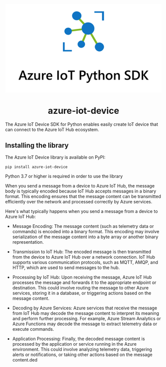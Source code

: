 
<div align=center>
    <img src="azure_iot_sdk_python_banner.png"></img>
    <h1> azure-iot-device </h1>
</div>

The Azure IoT Device SDK for Python enables  easily create IoT device  that can connect to the Azure IoT Hub ecosystem.

## Installing the library

The Azure IoT Device library is available on PyPI:

```Shell
pip install azure-iot-device
```

Python 3.7 or higher is required in order to use the library


When you send a message from a device to Azure IoT Hub, the message body is typically encoded because IoT Hub accepts messages in a binary format. This encoding ensures that the message content can be transmitted efficiently over the network and processed correctly by Azure services.

Here's what typically happens when you send a message from a device to Azure IoT Hub:

- Message Encoding: The message content (such as telemetry data or commands) is encoded into a binary format. This encoding may involve serialization of the message content into a byte array or another binary representation.
  
- Transmission to IoT Hub: The encoded message is then transmitted from the device to Azure IoT Hub over a network connection. IoT Hub supports various communication protocols, such as MQTT, AMQP, and HTTP, which are used to send messages to the hub.
  
- Processing by IoT Hub: Upon receiving the message, Azure IoT Hub processes the message and forwards it to the appropriate endpoint or destination. This could involve routing the message to other Azure services, storing it in a database, or triggering actions based on the message content.
  
- Decoding by Azure Services: Azure services that receive the message from IoT Hub may decode the message content to interpret its meaning and perform further processing. For example, Azure Stream Analytics or Azure Functions may decode the message to extract telemetry data or execute commands.
  
- Application Processing: Finally, the decoded message content is processed by the application or service running in the Azure environment. This could involve analyzing telemetry data, triggering alerts or notifications, or taking other actions based on the message content.ded
